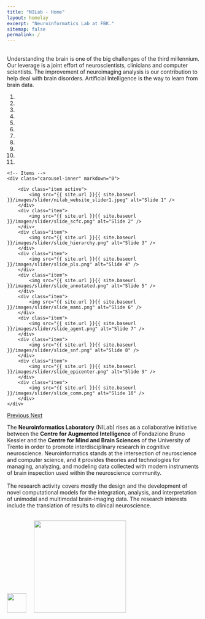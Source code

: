 ```yaml
---
title: "NILab - Home"
layout: homelay
excerpt: "Neuroinformatics Lab at FBK."
sitemap: false
permalink: /
---
```

<br>
Understanding the brain is one of the big challenges of the third millennium. Our leverage is a joint effort of neuroscientists, clinicians and computer scientists. The improvement of neuroimaging analysis is our contribution to help deal with brain disorders. Artificial Intelligence is the way to learn from brain data.


<div markdown="0" id="carousel" class="carousel slide" data-ride="carousel" data-interval="5000" data-pause="hover" >
    <!-- Menu -->
    <ol class="carousel-indicators">
        <li data-target="#carousel" data-slide-to="0" class="active"></li>
        <li data-target="#carousel" data-slide-to="1"></li>
        <li data-target="#carousel" data-slide-to="2"></li>
        <li data-target="#carousel" data-slide-to="3"></li>
        <li data-target="#carousel" data-slide-to="4"></li>
        <li data-target="#carousel" data-slide-to="5"></li>
        <li data-target="#carousel" data-slide-to="6"></li>
        <li data-target="#carousel" data-slide-to="7"></li>
        <li data-target="#carousel" data-slide-to="8"></li>
        <li data-target="#carousel" data-slide-to="9"></li>
        <li data-target="#carousel" data-slide-to="10"></li>
    </ol>

    <!-- Items -->
    <div class="carousel-inner" markdown="0">

        <div class="item active">
            <img src="{{ site.url }}{{ site.baseurl }}/images/slider/nilab_website_slider1.jpeg" alt="Slide 1" />
        </div>
        <div class="item">
            <img src="{{ site.url }}{{ site.baseurl }}/images/slider/slide_scfc.png" alt="Slide 2" />
        </div>
        <div class="item">
            <img src="{{ site.url }}{{ site.baseurl }}/images/slider/slide_hierarchy.png" alt="Slide 3" />
        </div>
        <div class="item">
            <img src="{{ site.url }}{{ site.baseurl }}/images/slider/slide_pls.png" alt="Slide 4" />
        </div>
        <div class="item">
            <img src="{{ site.url }}{{ site.baseurl }}/images/slider/slide_annotated.png" alt="Slide 5" />
        </div>
        <div class="item">
            <img src="{{ site.url }}{{ site.baseurl }}/images/slider/slide_mami.png" alt="Slide 6" />
        </div>
        <div class="item">
            <img src="{{ site.url }}{{ site.baseurl }}/images/slider/slide_agent.png" alt="Slide 7" />
        </div>
        <div class="item">
            <img src="{{ site.url }}{{ site.baseurl }}/images/slider/slide_snf.png" alt="Slide 8" />
        </div>
        <div class="item">
            <img src="{{ site.url }}{{ site.baseurl }}/images/slider/slide_epicenter.png" alt="Slide 9" />
        </div>       
        <div class="item">
            <img src="{{ site.url }}{{ site.baseurl }}/images/slider/slide_comm.png" alt="Slide 10" />
        </div>
    </div>
  <a class="left carousel-control" href="#carousel" role="button" data-slide="prev">
    <span class="glyphicon glyphicon-chevron-left" aria-hidden="true"></span>
    <span class="sr-only">Previous</span>
  </a>
  <a class="right carousel-control" href="#carousel" role="button" data-slide="next">
    <span class="glyphicon glyphicon-chevron-right" aria-hidden="true"></span>
    <span class="sr-only">Next</span>
  </a>
</div>

The <b>Neuroinformatics Laboratory</b> (NILab) rises as a collaborative initiative between the <b>Centre for Augmented Intelligence</b> of Fondazione Bruno Kessler and the <b>Centre for Mind and Brain Sciences</b> of the University of Trento in order to promote interdisciplinary research in cognitive neuroscience. Neuroinformatics stands at the intersection of neuroscience and computer science, and it provides theories and technologies for managing, analyzing, and modeling data collected with modern instruments of brain inspection used within the neuroscience community.
<br><br>
The research activity covers mostly the design and the development of novel computational models for the integration, analysis, and interpretation of unimodal and multimodal brain-imaging data. The research interests include the translation of results to clinical neuroscience.
<br><br>
<!-- <figure class="fourth"> -->
<div>
  <img src="{{ site.url }}{{ site.baseurl }}/images/logopic/logo_fbk.png" style="width: 50px">
  &nbsp;
  &nbsp;
  <!-- <img src="{{ site.url }}{{ site.baseurl }}/images/logopic/logo_unitn_black.png" style="width: 130px"> -->
  <img src="{{ site.url }}{{ site.baseurl }}/images/logopic/logo_unitn-cimec_black.png" style="width: 240px">
</div>
<!-- </figure> -->
